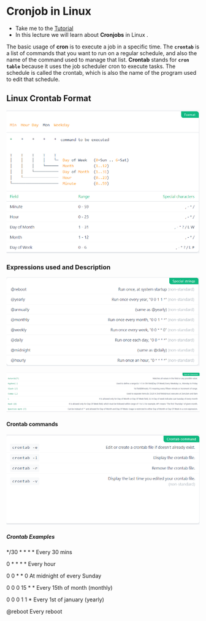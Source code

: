 # Cronjob in Linux

  - Take me to the [Tutorial](https://kodekloud.com/topic/cronjobs/)
  - In this lecture we will learn about **Cronjobs** in Linux .


The basic usage of **cron** is to execute a job in a specific time. The **`crontab`** is a list of commands that you want to run on a regular schedule, and also the name of the command used to manage that list. **Crontab** stands for **`cron table`** because it uses the job scheduler cron to execute tasks. The schedule is called the crontab, which is also the name of the program used to edit that schedule.

## Linux Crontab Format

   ![format](../../images//cronformat.png)

### Expressions used and Description

   ![specialstring](../../images//cronspclstring.png)
   
   ![specialcharacter](../../images//cronspchar.png)

#### Crontab commands

    
   ![command](../../images//croncmd.png)
	 

##### Crontab Examples

*/30 * * * *	Every 30 mins

0 * * * *	Every hour

0 0 * * 0	At midnight of every Sunday

0 0 0 15 * *	Every 15th of month (monthly)

0 0 0 1 1 *	Every 1st of january (yearly)

@reboot	        Every reboot